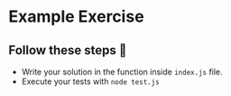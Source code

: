 # Example Exercise

## Follow these steps 🚀

- Write your solution in the function inside `index.js` file.
- Execute your tests with `node test.js`
